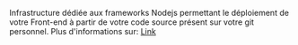 Infrastructure dédiée aux frameworks Nodejs permettant le déploiement de votre Front-end à partir de votre code source présent sur votre git personnel.
Plus d'informations sur: [Link](https://github.com/axelJacquet/scripts-sources)
